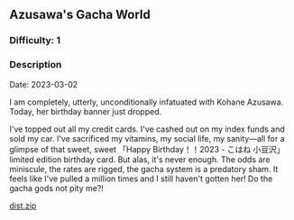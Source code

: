 ## Azusawa's Gacha World

### Difficulty: 1

### Description

Date: 2023-03-02

I am completely, utterly, unconditionally infatuated with Kohane Azusawa. Today, her birthday banner just dropped.

I've topped out all my credit cards. I've cashed out on my index funds and sold my car. I've sacrificed my vitamins, my social life, my sanity—all for a glimpse of that sweet, sweet 「Happy Birthday！！2023 - こはね 小豆沢」limited edition birthday card. But alas, it's never enough. The odds are miniscule, the rates are rigged, the gacha system is a predatory sham. It feels like I've pulled a million times and I still haven't gotten her! Do the gacha gods not pity me?!

[dist.zip](/dist/dist.zip)